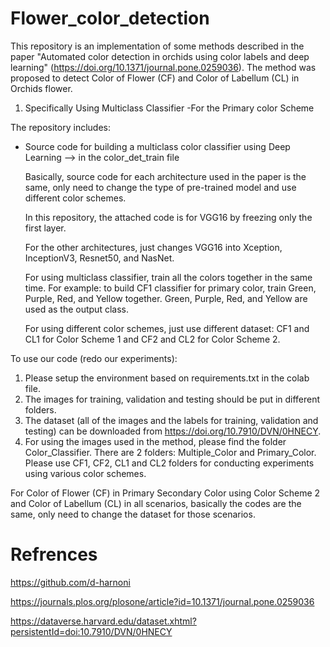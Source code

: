 # Flower_color_detection

This repository is an implementation of some methods described in the paper "Automated color detection in orchids using color labels and deep learning" (https://doi.org/10.1371/journal.pone.0259036). The method was proposed to detect Color of Flower (CF) and Color of Labellum (CL) in Orchids flower.

1. Specifically Using Multiclass Classifier
	-For the Primary color Scheme

The repository includes:
- Source code for building a multiclass color classifier using Deep Learning --> in the color_det_train file
	
	Basically, source code for each architecture used in the paper is the same, only need to change the type of pre-trained model and use different color schemes.
	
	In this repository, the attached code is for VGG16 by freezing only the first layer. 
	
	For the other architectures, just changes VGG16 into Xception, InceptionV3, Resnet50, and NasNet.
	
	For using multiclass classifier, train all the colors together in the same time. For example: to build CF1 classifier for primary color, train Green, Purple, Red, and Yellow together. Green, Purple, Red, and Yellow are used as the output class.
	
	For using different color schemes, just use different dataset: CF1 and CL1 for Color Scheme 1 and CF2 and CL2 for Color Scheme 2.


To use our code (redo our experiments):
1. Please setup the environment based on requirements.txt in the colab file.
2. The images for training, validation and testing should be put in different folders. 
3. The dataset (all of the images and the labels for training, validation and testing) can be downloaded from https://doi.org/10.7910/DVN/0HNECY. 
4. For using the images used in the method, please find the folder Color_Classifier. There are 2 folders: Multiple_Color and Primary_Color. Please use CF1, CF2, CL1 and CL2 folders for conducting experiments using various color schemes.
	
For Color of Flower (CF) in Primary Secondary Color using Color Scheme 2 and Color of Labellum (CL) in all scenarios, basically the codes are the same, only need to change the dataset for those scenarios.


# Refrences

https://github.com/d-harnoni 

https://journals.plos.org/plosone/article?id=10.1371/journal.pone.0259036 

https://dataverse.harvard.edu/dataset.xhtml?persistentId=doi:10.7910/DVN/0HNECY
